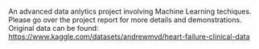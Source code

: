 An advanced data anlytics project involving Machine Learning techiques.
Please go over the project report for more details and demonstrations.
Original data can be found: https://www.kaggle.com/datasets/andrewmvd/heart-failure-clinical-data
